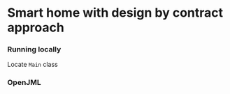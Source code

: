 # Smart home with design by contract approach

### Running locally
Locate `Main` class

### OpenJML 
